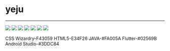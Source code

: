 # yeju

---
 <img src="https://img.shields.io/badge/React-61DAFB?style=flat&logo=React&logoColor=white"/> <img src="https://img.shields.io/badge/JavaScript-F7DF1E?style=flat&logo=JavaScript&logoColor=white"/> <img src="https://img.shields.io/badge/CSS Wizardry-F43059?style=flat&logo=CSS Wizardry&logoColor=white"/> <img src="https://img.shields.io/badge/HTML-E34F26?style=flat&logo=HTML&logoColor=white"/> <img src="https://img.shields.io/badge/JAVA-FA005A?style=flat&logo=JAVA&logoColor=white"/> <img src="https://img.shields.io/badge/Flutter-02569B?style=flat&logo=Flutter&logoColor=white"/> <img src="https://img.shields.io/badge/Android Studio-3DDC84?style=flat&logo=Android Studio&logoColor=white"/>

CSS Wizardry-F43059
HTML5-E34F26
JAVA-#FA005A
Flutter-#02569B
Android Studio-#3DDC84
